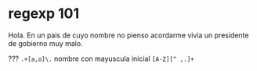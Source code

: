 # regexp 101

Hola. En un pais de cuyo nombre no pienso acordarme 
vivia un presidente de gobierno muy malo.

??? `.+[a,o]\.`
nombre con mayuscula inicial `[A-Z][^ ,.]+`